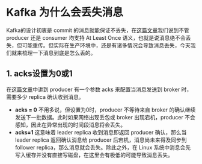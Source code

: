 # Kafka 为什么会丢失消息
Kafka的设计初衷是 commit 的消息就能保证不丢失，在[这篇文章](./01-Kafka-Intro.md)我们说到不管 producer 还是 consumer 均支持 At Least Once 语义，也就是说消息绝不会丢失，但可能重传。但实际在生产环境中，还是有诸多情况会导致消息丢失，今天我们就来梳理一下消息到底是怎么丢的。

## 1. acks设置为0或1
在[这篇文章](./02-Kafka-Replication.md)中讲到 producer 有一个参数 acks 来配置当消息发送到 broker 时，需要多少 replica 确认收到消息。

- **acks = 0** 不用多说，但设置为0时，producer 不等待来自 broker 的确认继续发送下一批数据。此时如果网络出现丢包或 broker 出现宕机，producer 不会感知，因此在异常出现的时间段消息将会丢失。
- **acks=1** 这意味着 leader replica 收到消息即返回 producer 确认，那么当 leader replica 返回确认消息给 producer 后宕机，消息尚未来得及同步到 follower replica，那么消息就会丢失。除此之外，在 Linux 系统中消息会先写入缓存并没有直接写磁盘，在这里会有极低的可能导致消息丢失。

